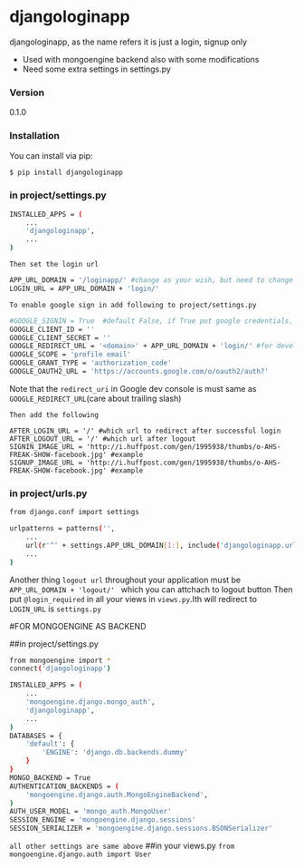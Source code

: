 # djangologinapp

djangologinapp, as the name refers it is just a login, signup only

  - Used with mongoengine backend also with some modifications
  - Need some extra settings in settings.py

### Version
0.1.0

### Installation

You can install via pip:

```sh
$ pip install djangologinapp
```


### in project/settings.py

```sh
INSTALLED_APPS = (
    ...
    'djangologinapp',
    ...
)
```
`Then set the login url`
```sh
APP_URL_DOMAIN = '/loginapp/' #change as your wish, but need to change `GOOGLE_REDIRECT_URL` in Google developer console
LOGIN_URL = APP_URL_DOMAIN + 'login/'
```

`To enable google sign in add following to project/settings.py`
```sh
#GOOGLE_SIGNIN = True  #default False, if True put google credentials.
GOOGLE_CLIENT_ID = ''
GOOGLE_CLIENT_SECRET = ''
GOOGLE_REDIRECT_URL = '<domain>' + APP_URL_DOMAIN + 'login/' #for development=>'http://localhost:8000' + APP_URL_DOMAIN + 'login/' #(http://localhost:8000/loginapp/login/)
GOOGLE_SCOPE = 'profile email'
GOOGLE_GRANT_TYPE = 'authorization_code'
GOOGLE_OAUTH2_URL = 'https://accounts.google.com/o/oauth2/auth?'
```
Note that the `redirect_uri` in Google dev console is must same as `GOOGLE_REDIRECT_URL`(care about trailing slash)

`Then add the following`
```
AFTER_LOGIN_URL = '/' #which url to redirect after successful login
AFTER_LOGOUT_URL = '/' #which url after logout
SIGNIN_IMAGE_URL = 'http://i.huffpost.com/gen/1995938/thumbs/o-AHS-FREAK-SHOW-facebook.jpg' #example
SIGNUP_IMAGE_URL = 'http://i.huffpost.com/gen/1995938/thumbs/o-AHS-FREAK-SHOW-facebook.jpg' #example

```
### in project/urls.py

```sh
from django.conf import settings

urlpatterns = patterns('',
    ...
    url(r'^' + settings.APP_URL_DOMAIN[1:], include('djangologinapp.urls')),
    ...
)

```
Another thing `logout url` throughout your application must be `APP_URL_DOMAIN + 'logout/' ` which you can attchach to logout button
Then put `@login_required` in all your views in  `views.py`.Ith will redirect to `LOGIN_URL` is  `settings.py` 


#FOR MONGOENGINE AS BACKEND

##in project/settings.py

```sh
from mongoengine import *
connect('djangologinapp')

INSTALLED_APPS = (
    ...
    'mongoengine.django.mongo_auth',
    'djangologinapp',
    ...
)
DATABASES = {
    'default': {
        'ENGINE': 'django.db.backends.dummy'
    }
}
MONGO_BACKEND = True
AUTHENTICATION_BACKENDS = (
    'mongoengine.django.auth.MongoEngineBackend',
)
AUTH_USER_MODEL = 'mongo_auth.MongoUser'
SESSION_ENGINE = 'mongoengine.django.sessions'
SESSION_SERIALIZER = 'mongoengine.django.sessions.BSONSerializer'
```
`all other settings are same above`
##in your views.py
`from mongoengine.django.auth import User`
